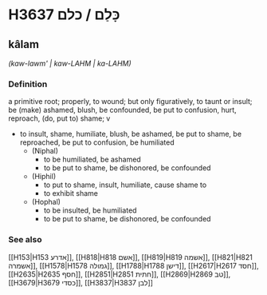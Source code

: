 # H3637 כָּלַם / כלם

## kâlam

_(kaw-lawm' | kaw-LAHM | ka-LAHM)_

### Definition

a primitive root; properly, to wound; but only figuratively, to taunt or insult; be (make) ashamed, blush, be confounded, be put to confusion, hurt, reproach, (do, put to) shame; v

- to insult, shame, humiliate, blush, be ashamed, be put to shame, be reproached, be put to confusion, be humiliated
  - (Niphal)
    - to be humiliated, be ashamed
    - to be put to shame, be dishonored, be confounded
  - (Hiphil)
    - to put to shame, insult, humiliate, cause shame to
    - to exhibit shame
  - (Hophal)
    - to be insulted, be humiliated
    - to be put to shame, be dishonored, be confounded

### See also

[[H153|H153 אדרע]], [[H818|H818 אשם]], [[H819|H819 אשמה]], [[H821|H821 אשמרה]], [[H1578|H1578 גמולה]], [[H1788|H1788 דישן]], [[H2617|H2617 חסד]], [[H2635|H2635 חסף]], [[H2851|H2851 חתית]], [[H2869|H2869 טב]], [[H3679|H3679 כסדי]], [[H3837|H3837 לבן]]
